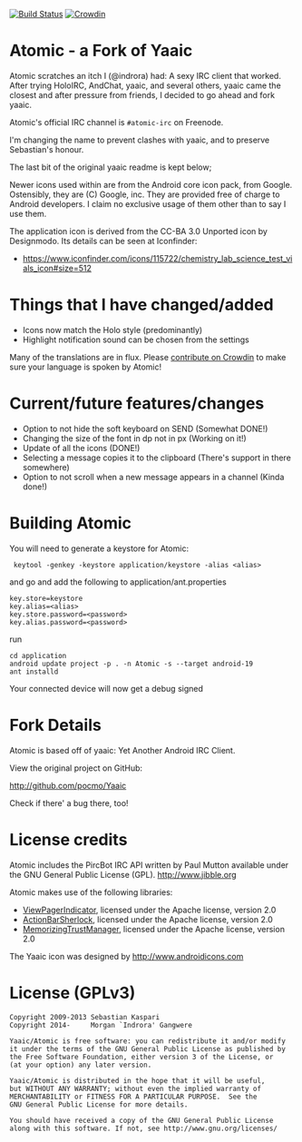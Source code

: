 
[![Build Status](https://travis-ci.org/indrora/Atomic.svg?branch=master)](https://travis-ci.org/indrora/Atomic) [![Crowdin](https://d322cqt584bo4o.cloudfront.net/atomic/localized.png)](https://crowdin.net/project/atomic)

Atomic - a Fork of Yaaic
========================

Atomic scratches an itch I (@indrora) had: A sexy IRC client that worked.
After trying HoloIRC, AndChat, yaaic, and several others, yaaic came the
closest and after pressure from friends, I decided to go ahead and
fork yaaic.

Atomic's official IRC channel is `#atomic-irc` on Freenode.

I'm changing the name to prevent clashes with yaaic, and to preserve
Sebastian's honour. 

The last bit of the original yaaic readme is kept below;

Newer icons used within are from the Android core icon pack, from Google.
Ostensibly, they are (C) Google, inc. They are provided free of charge
to Android developers. I claim no exclusive usage of them other than to say
I use them.

The application icon is derived from the CC-BA 3.0 Unported icon by Designmodo. Its details can be seen at Iconfinder:

* https://www.iconfinder.com/icons/115722/chemistry_lab_science_test_vials_icon#size=512

Things that I have changed/added
================================

* Icons now match the Holo style (predominantly)
* Highlight notification sound can be chosen from the settings

Many of the translations are in flux. Please [contribute on Crowdin](http://www.crowdin.net/project/atomic) to make sure
your language is spoken by Atomic!


Current/future features/changes
===============================

* Option to not hide the soft keyboard on SEND (Somewhat DONE!)
* Changing the size of the font in dp not in px (Working on it!)
* Update of all the icons (DONE!)
* Selecting a message copies it to the clipboard (There's support in there somewhere)
* Option to not scroll when a new message appears in a channel (Kinda done!)

Building Atomic
===============

You will need to generate a keystore for Atomic:

     keytool -genkey -keystore application/keystore -alias <alias>

and go and add the following to application/ant.properties

    key.store=keystore
    key.alias=<alias>
    key.store.password=<password>
    key.alias.password=<password>

run

    cd application
    android update project -p . -n Atomic -s --target android-19
    ant installd

Your connected device will now get a debug signed 

Fork Details
============

Atomic is based off of yaaic: Yet Another Android IRC Client.

View the original project on GitHub:

 http://github.com/pocmo/Yaaic

Check if there' a bug there, too!

License credits
===============


Atomic includes the PircBot IRC API written by Paul Mutton available
under the GNU General Public License (GPL). http://www.jibble.org

Atomic makes use of the following libraries:

* [ViewPagerIndicator](http://viewpagerindicator.com), licensed under the Apache license, version 2.0
* [ActionBarSherlock](http://actionbarsherlock.com), licensed under the Apache license, version 2.0
* [MemorizingTrustManager](https://github.com/ge0rg/MemorizingTrustManager), licensed under the Apache license, version 2.0

The Yaaic icon was designed by http://www.androidicons.com

License (GPLv3)
===============

    Copyright 2009-2013 Sebastian Kaspari
    Copyright 2014-     Morgan `Indrora' Gangwere

    Yaaic/Atomic is free software: you can redistribute it and/or modify
    it under the terms of the GNU General Public License as published by
    the Free Software Foundation, either version 3 of the License, or
    (at your option) any later version.
    
    Yaaic/Atomic is distributed in the hope that it will be useful,
    but WITHOUT ANY WARRANTY; without even the implied warranty of
    MERCHANTABILITY or FITNESS FOR A PARTICULAR PURPOSE.  See the
    GNU General Public License for more details.
    
    You should have received a copy of the GNU General Public License
    along with this software. If not, see http://www.gnu.org/licenses/

